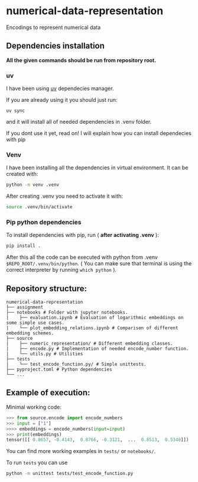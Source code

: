 # numerical-data-representation
Encodings to represent numerical data

## Dependencies installation

**All the given commands should be run from repository root.**

### uv

I have been using [uv](https://astral.sh/blog/uv) dependecies manager.

If you are already using it you should just run:
```
uv sync
```
and it will install all of needed dependencies in .venv folder.

If you dont use it yet, read on! I will explain how you can install dependecies with pip

### Venv

I have been installing all the dependencies in virtual environment. It can be created with:
```bash
python -m venv .venv
```
After creating .venv you need to activate it with:
```bash
source .venv/bin/activate
```
### Pip python dependencies
To install dependencies with pip, run ( **after activating .venv** ):
```bash
pip install .
```
After this all the code can be executed with python from .venv `$REPO_ROOT/.venv/bin/python`. ( You can make sure that terminal is using the correct interpreter by running `which python` ). 

## Repository structure:
```
numerical-data-representation
├── assignment
├── notebooks # Folder with jupyter notebooks. 
|    ├── evaluation.ipynb # Evaluation of logarithmic embeddings on some simple use cases.
|    └── plot_embedding_relations.ipynb # Comparison of different embedding schemes.
├── source
|    ├── numeric_representation/ # Different embedding classes.
|    ├── encode.py # Implementation of needed encode_number function.
|    └── utils.py # Utilities
├── tests
|    └── test_encode_function.py/ # Simple unittests.
├── pyproject.toml # Python dependencies
└── ...
```

## Example of execution:
Minimal working code:
```python
>>> from source.encode import encode_numbers
>>> input = ["1"]
>>>> embeddings = encode_numbers(input=input)
>>> print(embeddings)
tensor([[ 0.8657, -0.4143,  0.8766, -0.3121,  ...  0.8513,  0.5340]])
```

You can find more working examples in `tests/` or `notebooks/`.

To run `tests` you can use
```bash
python -m unittest tests/test_encode_function.py
```